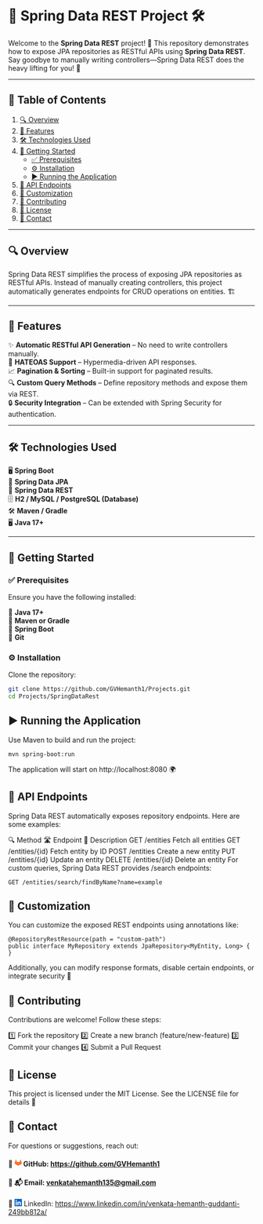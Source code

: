 # 🌟 Spring Data REST Project 🛠️

Welcome to the **Spring Data REST** project! 🎉 This repository demonstrates how to expose JPA repositories as RESTful APIs using **Spring Data REST**. Say goodbye to manually writing controllers—Spring Data REST does the heavy lifting for you! 🚀

---

## 📌 Table of Contents

1. [🔍 Overview](#overview)
2. [🚀 Features](#features)
3. [🛠️ Technologies Used](#technologies-used)
4. [🚀 Getting Started](#getting-started)
    - [✅ Prerequisites](#prerequisites)
    - [⚙️ Installation](#installation)
    - [▶️ Running the Application](#running-the-application)
5. [🔗 API Endpoints](#api-endpoints)
6. [🎨 Customization](#customization)
7. [🤝 Contributing](#contributing)
8. [📜 License](#license)
9. [📧 Contact](#contact)

---

## 🔍 Overview

Spring Data REST simplifies the process of exposing JPA repositories as RESTful APIs. Instead of manually creating controllers, this project automatically generates endpoints for CRUD operations on entities. 🏗️

---

## 🚀 Features

✨ **Automatic RESTful API Generation** – No need to write controllers manually.  
🔗 **HATEOAS Support** – Hypermedia-driven API responses.  
📈 **Pagination & Sorting** – Built-in support for paginated results.  
🔍 **Custom Query Methods** – Define repository methods and expose them via REST.  
🔒 **Security Integration** – Can be extended with Spring Security for authentication.

---

## 🛠️ Technologies Used

🖥️ **Spring Boot**  
🔌 **Spring Data JPA**  
📡 **Spring Data REST**  
🗄️ **H2 / MySQL / PostgreSQL (Database)**  
🛠️ **Maven / Gradle**  
🖥️ **Java 17+**

---

## 🚀 Getting Started

### ✅ Prerequisites

Ensure you have the following installed:

🔹 **Java 17+**  
🔹 **Maven or Gradle**  
🔹 **Spring Boot**  
🔹 **Git**

### ⚙️ Installation

Clone the repository:

```bash
git clone https://github.com/GVHemanth1/Projects.git
cd Projects/SpringDataRest
```
## ▶️ Running the Application
Use Maven to build and run the project:

```
mvn spring-boot:run
```

The application will start on http://localhost:8080 🌍

## 🔗 API Endpoints
Spring Data REST automatically exposes repository endpoints. Here are some examples:

🔍 Method	🛣️ Endpoint	📌 Description
GET	/entities	Fetch all entities
GET	/entities/{id}	Fetch entity by ID
POST	/entities	Create a new entity
PUT	/entities/{id}	Update an entity
DELETE	/entities/{id}	Delete an entity
For custom queries, Spring Data REST provides /search endpoints:

```
GET /entities/search/findByName?name=example
```
## 🎨 Customization
You can customize the exposed REST endpoints using annotations like:

```
@RepositoryRestResource(path = "custom-path")
public interface MyRepository extends JpaRepository<MyEntity, Long> {
}
```
Additionally, you can modify response formats, disable certain endpoints, or integrate security 🔐

## 🤝 Contributing
Contributions are welcome! Follow these steps:

1️⃣ Fork the repository 2️⃣ Create a new branch (feature/new-feature) 3️⃣ Commit your changes 4️⃣ Submit a Pull Request

## 📜 License
This project is licensed under the MIT License. See the LICENSE file for details 📄

## 📧 Contact
For questions or suggestions, reach out:

#### 🔹 <svg width="15" height="15" viewBox="0 0 24 24" fill="none" xmlns="http://www.w3.org/2000/svg"><path fill="#FC6D26" d="M23.955 13.587l-1.342-4.135-2.664-8.189a.455.455 0 0 0-.867 0L16.418 9.45H7.582L4.919 1.263a.455.455 0 0 0-.867 0L1.386 9.45.044 13.587a.924.924 0 0 0 .331 1.03L12 21.5l11.625-6.883a.924.924 0 0 0 .33-1.03"/></svg>     GitHub: https://github.com/GVHemanth1
#### 🔹 📬 Email: venkatahemanth135@gmail.com
🔹 <svg width="15" height="15" viewBox="0 0 40 40" fill="none" xmlns="http://www.w3.org/2000/svg">
<rect x="3" y="4" width="35" height="33" fill="white"/>
<path d="M34.0783 34.0867H28.155V24.805C28.155 22.5917 28.11 19.7433 25.0683 19.7433C21.98 19.7433 21.5083 22.1517 21.5083 24.6417V34.0867H15.585V15H21.275V17.6017H21.3517C22.1467 16.1017 24.08 14.5183 26.9683 14.5183C32.97 14.5183 34.08 18.4683 34.08 23.61V34.0867H34.0783ZM8.895 12.3883C6.98833 12.3883 5.45667 10.845 5.45667 8.94667C5.45667 7.05 6.99 5.50833 8.895 5.50833C10.795 5.50833 12.335 7.05 12.335 8.94667C12.335 10.845 10.7933 12.3883 8.895 12.3883ZM11.865 34.0867H5.925V15H11.865V34.0867ZM37.0417 0H2.95167C1.32 0 0 1.29 0 2.88167V37.1183C0 38.7117 1.32 40 2.95167 40H37.0367C38.6667 40 40 38.7117 40 37.1183V2.88167C40 1.29 38.6667 0 37.0367 0H37.0417Z" fill="#0A66C2"/>
</svg>      LinkedIn: https://www.linkedin.com/in/venkata-hemanth-guddanti-249bb812a/ 

[//]: # (<div align="left">)

[//]: # (<a href="https://www.linkedin.com/in/venkata-hemanth-guddanti-249bb812a/"><img src="https://raw.githubusercontent.com/maurodesouza/profile-readme-generator/master/src/assets/icons/social/linkedin/default.svg" width="20" height="80" alt="LinkedIn logo" /></a>)

[//]: # (</div>)


[//]: # ()
[//]: # (<div align="left">)

[//]: # (<a href="venkatahemanth135@gmail.com"><img src="https://raw.githubusercontent.com/maurodesouza/profile-readme-generator/5a116e6f9b3676ff71b4c0fd2993d81dca05ba00/src/assets/icons/social/gmail/default.svg" width="20" height="80" alt="LinkedIn logo" /></a>)

[//]: # (</div>)

[//]: # ()
[//]: # (<div style="display: flex; gap: 100;">)

[//]: # (    <a href="https://www.linkedin.com/in/venkata-hemanth-guddanti-249bb812a/">)

[//]: # (        <img src="https://raw.githubusercontent.com/maurodesouza/profile-readme-generator/master/src/assets/icons/social/linkedin/default.svg" width="20" height="50" alt="LinkedIn logo" />)

[//]: # (    </a>)

[//]: # (    <a href="mailto:venkatahemanth135@gmail.com">)

[//]: # (        <img src="https://raw.githubusercontent.com/maurodesouza/profile-readme-generator/5a116e6f9b3676ff71b4c0fd2993d81dca05ba00/src/assets/icons/social/gmail/default.svg" width="20" height="80" alt="Gmail logo" />)

[//]: # (    </a>)

[//]: # (</div>)
